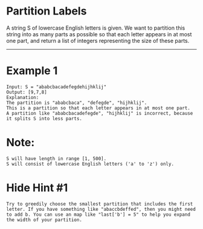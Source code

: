 Partition Labels
==========================
A string S of lowercase English letters is given. We want to partition this string into as many parts as possible so that each letter appears in at most one part, and return a list of integers representing the size of these parts.

---
Example 1
==========================
```
Input: S = "ababcbacadefegdehijhklij"
Output: [9,7,8]
Explanation:
The partition is "ababcbaca", "defegde", "hijhklij".
This is a partition so that each letter appears in at most one part.
A partition like "ababcbacadefegde", "hijhklij" is incorrect, because it splits S into less parts.
```

Note:
==========================
```
S will have length in range [1, 500].
S will consist of lowercase English letters ('a' to 'z') only.
```

Hide Hint #1
==========================
```
Try to greedily choose the smallest partition that includes the first letter. If you have something like "abaccbdeffed", then you might need to add b. You can use an map like "last['b'] = 5" to help you expand the width of your partition.
```